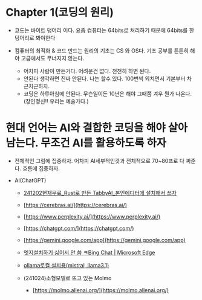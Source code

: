 # Chapter 1(코딩의 원리)

- 코드는 바이트 덩어리 이다.  요즘 컴퓨터는 64bits로 처리하기 때문에 64bits를 한덩어리로 봐야한다

- 컴퓨터의 최적화 & 코드 만드는 원리의 기초는 CS 와 OS다.  기초 공부를 튼튼히 해야 고급에서도 무너지지 않는다.
  - 어차피 사람이 만든거다.  어려운건 없다.  천천히 하면 된다.  
  - 안된다 생각하면 진짜 안된다.  나는 할수 있다.  100번씩 외치면서 기본부터 차근차근하자.
  - 코딩은 하루아침에 안된다.  무슨일이든 10년은 해야 그때쯤 겨우 뭔가 나온다.(장인정신!! 우리는 예술가다.)

# 현대 언어는 AI와 결합한 코딩을 해야 살아 남는다.  무조건 AI를 활용하도록 하자

- 전체적인 그림에 집중하자.  어차피 AI세부적인것과 전체적으로 70~80프로 다 짜준다.  흐름에 집중하자.

- AI(ChatGPT)
  - [241202현재무료_Rust로 만든 TabbyAI_본인에디터에 설치해서 쓰자](https://www.tabbyml.com/)
  - [https://cerebras.ai/](https://cerebras.ai/)
  - [https://www.perplexity.ai/](https://www.perplexity.ai/)
  - [https://chatgpt.com/](https://chatgpt.com/)
  - [https://gemini.google.com/app](https://gemini.google.com/app)
  - [엣지설치하기 싫어서 안 씀 ㅋBing Chat | Microsoft Edge](https://www.microsoft.com/en-us/edge/features/bing-chat?msockid=3e39eba6248d6e942a1afea3258d6f9a&form=MA13FJ)
  - [ollama로컬 설치용(mistral, llama3.1)](#ollama로컬-설치용mistral-llama31)

  - (241024)소형모델로 뜨고 있는 Molmo
    - [https://molmo.allenai.org/](https://molmo.allenai.org/)

